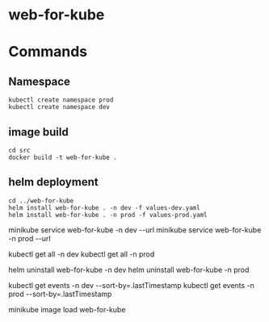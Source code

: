 # web-for-kube

# Commands
## Namespace
```
kubectl create namespace prod 
kubectl create namespace dev
```
## image build
```
cd src
docker build -t web-for-kube .
```
## helm deployment
```
cd ../web-for-kube
helm install web-for-kube . -n dev -f values-dev.yaml
helm install web-for-kube . -n prod -f values-prod.yaml
```

minikube service web-for-kube -n dev --url
minikube service web-for-kube -n prod --url

kubectl get all -n dev
kubectl get all -n prod

helm uninstall web-for-kube -n dev
helm uninstall web-for-kube -n prod

kubectl get events -n dev --sort-by=.lastTimestamp
kubectl get events -n prod --sort-by=.lastTimestamp

minikube image load web-for-kube